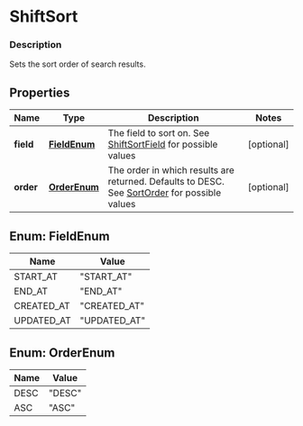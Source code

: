 
# ShiftSort

### Description

Sets the sort order of search results.

## Properties
Name | Type | Description | Notes
------------ | ------------- | ------------- | -------------
**field** | [**FieldEnum**](#FieldEnum) | The field to sort on. See [ShiftSortField](#type-shiftsortfield) for possible values |  [optional]
**order** | [**OrderEnum**](#OrderEnum) | The order in which results are returned. Defaults to DESC. See [SortOrder](#type-sortorder) for possible values |  [optional]


<a name="FieldEnum"></a>
## Enum: FieldEnum
Name | Value
---- | -----
START_AT | &quot;START_AT&quot;
END_AT | &quot;END_AT&quot;
CREATED_AT | &quot;CREATED_AT&quot;
UPDATED_AT | &quot;UPDATED_AT&quot;


<a name="OrderEnum"></a>
## Enum: OrderEnum
Name | Value
---- | -----
DESC | &quot;DESC&quot;
ASC | &quot;ASC&quot;



